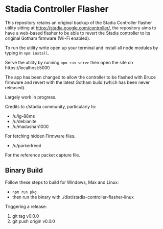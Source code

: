# Stadia Controller Flasher

This repository retains an original backup of the Stadia Controller flasher utility sitting at https://stadia.google.com/controller/, the repository aims to have a web-based flasher to be able to revert the Stadia controller to its original Gotham firmware (Wi-Fi enabled).

To run the utility write open up your terminal and install all node modules by typing in `npm install`.

Serve the utility by running `npm run serve` then open the site on https://localhost:5000

The app has been changed to allow the controller to be flashed with Bruce firmware and revert with the latest Gotham build (which has been never released).

Largely work in progress.

Credits to r/stadia community, particularly to:
- /u/ig-88ms
- /u/debianite
- /u/madushan1000

For fetching hidden Firmware files.

- /u/parkerlreed

For the reference packet capture file.

## Binary Build

Follow these steps to build for Windows, Max and Linux:
- `npm run pkg`
- then run the binary with ./dist/stadia-controller-flasher-linux

Triggering a release:

1. git tag v0.0.0
2. git push origin v0.0.0
